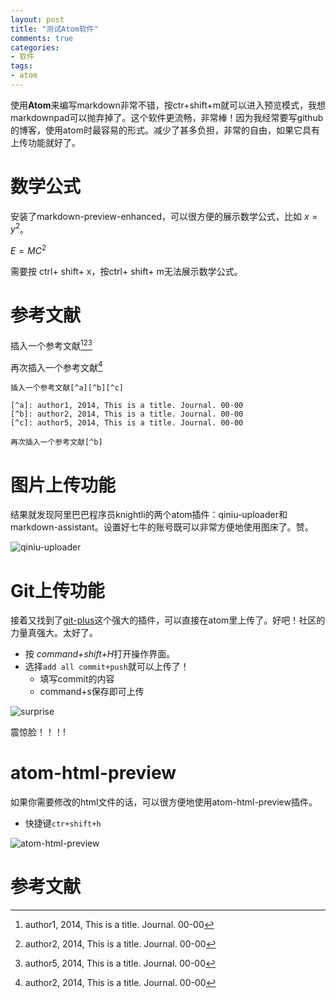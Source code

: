 ```yaml
---
layout: post
title: "测试Atom软件"
comments: true
categories:
- 软件
tags:
- atom
---
```



使用**Atom**来编写markdown非常不错，按ctr+shift+m就可以进入预览模式，我想markdownpad可以抛弃掉了。这个软件更流畅，非常棒！因为我经常要写github的博客，使用atom时最容易的形式。减少了甚多负担，非常的自由，如果它具有上传功能就好了。

# 数学公式

安装了markdown-preview-enhanced，可以很方便的展示数学公式，比如 $x = y^2$。

$E = MC^2$

需要按 ctrl+ shift+ x，按ctrl+ shift+ m无法展示数学公式。

# 参考文献

插入一个参考文献[^a][^b][^c]

[^a]: author1, 2014, This is a title. Journal. 00-00
[^b]: author2, 2014, This is a title. Journal. 00-00
[^c]: author5, 2014, This is a title. Journal. 00-00

再次插入一个参考文献[^b]

```
插入一个参考文献[^a][^b][^c]

[^a]: author1, 2014, This is a title. Journal. 00-00
[^b]: author2, 2014, This is a title. Journal. 00-00
[^c]: author5, 2014, This is a title. Journal. 00-00

再次插入一个参考文献[^b]
```

# 图片上传功能
结果就发现阿里巴巴程序员knightli的两个atom插件：qiniu-uploader和markdown-assistant。设置好七牛的账号既可以非常方便地使用图床了。赞。

![qiniu-uploader](http://oaf2qt3yk.bkt.clouddn.com/1895b6670f7276a1f10903cf1305e686.png)

# Git上传功能
接着又找到了[git-plus](https://atom.io/packages/git-plus)这个强大的插件，可以直接在atom里上传了。好吧！社区的力量真强大。太好了。

- 按 *command+shift+H*打开操作界面。
- 选择`add all commit+push`就可以上传了！
  * 填写commit的内容
  * command+s保存即可上传

![surprise](http://oaf2qt3yk.bkt.clouddn.com/7497f687c919c447882fd0abd4d68bc2.png)

震惊脸！！！!

# atom-html-preview

如果你需要修改的html文件的话，可以很方便地使用atom-html-preview插件。

- 快捷键`ctr+shift+h`

![atom-html-preview](http://oaf2qt3yk.bkt.clouddn.com/d832f904c15079ed7f38816a5407c1b6.png)

# 参考文献
